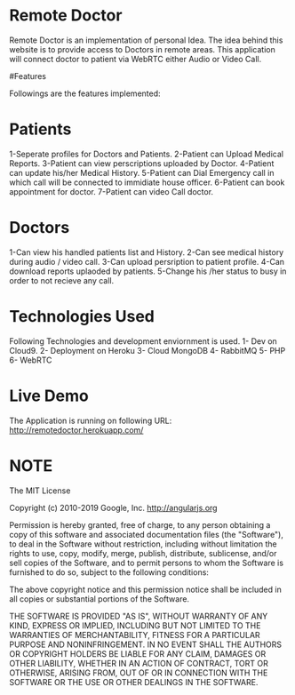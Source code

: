 # Remote Doctor

Remote Doctor is an implementation of personal Idea. The idea behind this website is to provide access to Doctors in remote areas. 
This application will connect doctor to patient via WebRTC  either Audio or Video Call.

#Features

Followings are the features implemented:

# Patients

 1-Seperate profiles for Doctors and Patients.
 2-Patient can Upload Medical Reports.
 3-Patient can view perscriptions uploaded by Doctor.
 4-Patient can update his/her Medical History.
 5-Patient can Dial Emergency call in which call will be connected to immidiate house officer.
 6-Patient can book appointment for doctor.
 7-Patient can video Call doctor.

# Doctors

 1-Can view his handled patients list and History.
 2-Can see medical history during audio / video call.
 3-Can upload persription to patient profile.
 4-Can download reports uplaoded by patients.
 5-Change his /her status to busy in order to not recieve any call.


# Technologies Used

Following Technologies and development enviornment is used.
 1- Dev on Cloud9.
 2- Deployment on Heroku
 3- Cloud MongoDB 
 4- RabbitMQ
 5- PHP 
 6- WebRTC

# Live Demo

The Application is running on following URL: http://remotedoctor.herokuapp.com/




# NOTE

The MIT License

Copyright (c) 2010-2019 Google, Inc. http://angularjs.org

Permission is hereby granted, free of charge, to any person obtaining a copy
of this software and associated documentation files (the "Software"), to deal
in the Software without restriction, including without limitation the rights
to use, copy, modify, merge, publish, distribute, sublicense, and/or sell
copies of the Software, and to permit persons to whom the Software is
furnished to do so, subject to the following conditions:

The above copyright notice and this permission notice shall be included in
all copies or substantial portions of the Software.

THE SOFTWARE IS PROVIDED "AS IS", WITHOUT WARRANTY OF ANY KIND, EXPRESS OR
IMPLIED, INCLUDING BUT NOT LIMITED TO THE WARRANTIES OF MERCHANTABILITY,
FITNESS FOR A PARTICULAR PURPOSE AND NONINFRINGEMENT. IN NO EVENT SHALL THE
AUTHORS OR COPYRIGHT HOLDERS BE LIABLE FOR ANY CLAIM, DAMAGES OR OTHER
LIABILITY, WHETHER IN AN ACTION OF CONTRACT, TORT OR OTHERWISE, ARISING FROM,
OUT OF OR IN CONNECTION WITH THE SOFTWARE OR THE USE OR OTHER DEALINGS IN
THE SOFTWARE.
